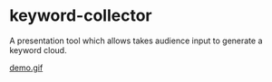 # keyword-collector
A presentation tool which allows takes audience input to generate a keyword cloud.

[demo.gif](/KeywordCollector.gif?raw=true)
